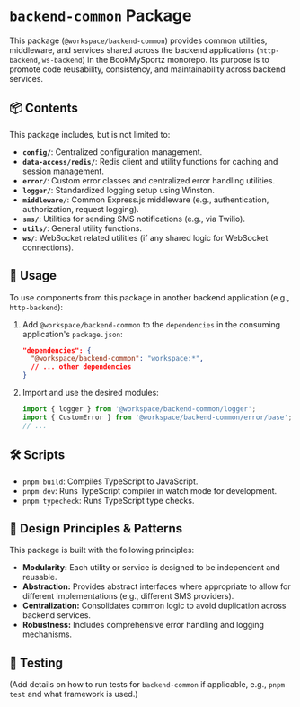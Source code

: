 # `backend-common` Package

This package (`@workspace/backend-common`) provides common utilities, middleware, and services shared across the backend applications (`http-backend`, `ws-backend`) in the BookMySportz monorepo. Its purpose is to promote code reusability, consistency, and maintainability across backend services.

## 📦 Contents

This package includes, but is not limited to:

*   **`config/`**: Centralized configuration management.
*   **`data-access/redis/`**: Redis client and utility functions for caching and session management.
*   **`error/`**: Custom error classes and centralized error handling utilities.
*   **`logger/`**: Standardized logging setup using Winston.
*   **`middleware/`**: Common Express.js middleware (e.g., authentication, authorization, request logging).
*   **`sms/`**: Utilities for sending SMS notifications (e.g., via Twilio).
*   **`utils/`**: General utility functions.
*   **`ws/`**: WebSocket related utilities (if any shared logic for WebSocket connections).

## 🚀 Usage

To use components from this package in another backend application (e.g., `http-backend`):

1.  Add `@workspace/backend-common` to the `dependencies` in the consuming application's `package.json`:
    ```json
    "dependencies": {
      "@workspace/backend-common": "workspace:*",
      // ... other dependencies
    }
    ```
2.  Import and use the desired modules:
    ```typescript
    import { logger } from '@workspace/backend-common/logger';
    import { CustomError } from '@workspace/backend-common/error/base';
    // ...
    ```

## 🛠️ Scripts

*   `pnpm build`: Compiles TypeScript to JavaScript.
*   `pnpm dev`: Runs TypeScript compiler in watch mode for development.
*   `pnpm typecheck`: Runs TypeScript type checks.

## 📐 Design Principles & Patterns

This package is built with the following principles:

*   **Modularity:** Each utility or service is designed to be independent and reusable.
*   **Abstraction:** Provides abstract interfaces where appropriate to allow for different implementations (e.g., different SMS providers).
*   **Centralization:** Consolidates common logic to avoid duplication across backend services.
*   **Robustness:** Includes comprehensive error handling and logging mechanisms.

## 🧪 Testing

(Add details on how to run tests for `backend-common` if applicable, e.g., `pnpm test` and what framework is used.)
